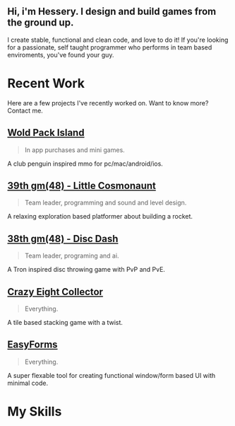 ## Hi, i'm Hessery. I design and build games from the ground up.

I create stable, functional and clean code, and love to do it!
If you're looking for a passionate, self taught programmer who performs in team based enviroments, you've found your guy.

# Recent Work
Here are a few projects I've recently worked on. Want to know more? Contact me.

## [Wold Pack Island](https://apps.apple.com/app/id1453048068)
> In app purchases and mini games.

A club penguin inspired mmo for pc/mac/android/ios.

## [39th gm(48) - Little Cosmonaunt](https://gm48.net/game/1971/little-cosmonaut)
> Team leader, programming and sound and level design.

A relaxing exploration based platformer about building a rocket.

## [38th gm(48) - Disc Dash](https://gm48.net/game/1855/disc-dash)
> Team leader, programing and ai.

A Tron inspired disc throwing game with PvP and PvE.

## [Crazy Eight Collector](https://oke-oku.itch.io/crazy-eight-collector)
> Everything.

A tile based stacking game with a twist.

## [EasyForms](https://marketplace.yoyogames.com/assets/10060/easyforms)
> Everything.

A super flexable tool for creating functional window/form based UI with minimal code.




# My Skills
